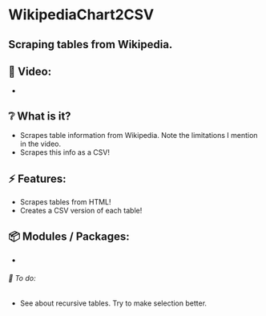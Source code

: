 # WikipediaChart2CSV

## Scraping tables from Wikipedia.

## :cinema: Video:
* 

## :grey_question: What is it?
* Scrapes table information from Wikipedia. Note the limitations I mention in the video.
* Scrapes this info as a CSV!

## :zap: Features:
* Scrapes tables from HTML!
* Creates a CSV version of each table!

## :package: Modules / Packages:
* 

###### :hammer: To do:
* See about recursive tables. Try to make selection better.




